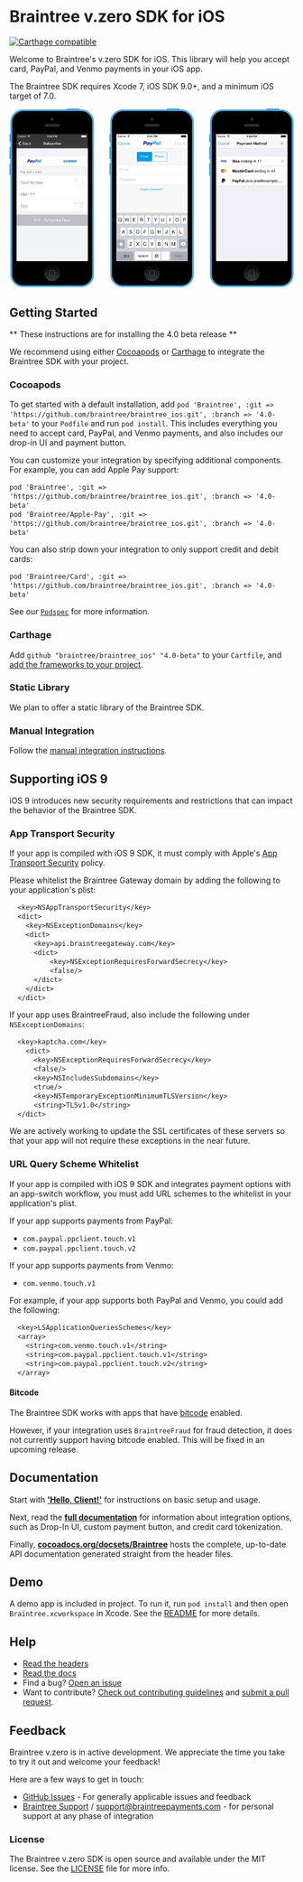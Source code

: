 # Braintree v.zero SDK for iOS

[![Carthage compatible](https://img.shields.io/badge/Carthage-compatible-4BC51D.svg?style=flat)](https://github.com/Carthage/Carthage)

Welcome to Braintree's v.zero SDK for iOS. This library will help you accept card, PayPal, and Venmo payments in your iOS app.

The Braintree SDK requires Xcode 7, iOS SDK 9.0+, and a minimum iOS target of 7.0.

![Screenshot of v.zero](screenshot.png)

## Getting Started

** These instructions are for installing the 4.0 beta release **

We recommend using either [Cocoapods](https://github.com/CocoaPods/CocoaPods) or [Carthage](https://github.com/Carthage/Carthage) to integrate the Braintree SDK with your project.

### Cocoapods

To get started with a default installation, add `pod 'Braintree', :git => 'https://github.com/braintree/braintree_ios.git', :branch => '4.0-beta'` to your `Podfile` and run `pod install`. This includes everything you need to accept card, PayPal, and Venmo payments, and also includes our drop-in UI and payment button.

You can customize your integration by specifying additional components. For example, you can add Apple Pay support:

```
pod 'Braintree', :git => 'https://github.com/braintree/braintree_ios.git', :branch => '4.0-beta'
pod 'Braintree/Apple-Pay', :git => 'https://github.com/braintree/braintree_ios.git', :branch => '4.0-beta'
```

You can also strip down your integration to only support credit and debit cards:

```
pod 'Braintree/Card', :git => 'https://github.com/braintree/braintree_ios.git', :branch => '4.0-beta'
```

See our [`Podspec`](https://github.com/braintree/braintree_ios/blob/master/Braintree.podspec) for more information.

### Carthage

Add `github "braintree/braintree_ios" "4.0-beta"` to your `Cartfile`, and [add the frameworks to your project](https://github.com/Carthage/Carthage#adding-frameworks-to-an-application).

### Static Library

We plan to offer a static library of the Braintree SDK.

### Manual Integration

Follow the [manual integration instructions](https://github.braintreeps.com/braintree/braintree-ios/blob/master/Docs/Manual%20Integration.md).

## Supporting iOS 9

iOS 9 introduces new security requirements and restrictions that can impact the behavior of the Braintree SDK.

### App Transport Security

If your app is compiled with iOS 9 SDK, it must comply with Apple's [App Transport Security](https://developer.apple.com/library/prerelease/ios/technotes/App-Transport-Security-Technote/) policy.

Please whitelist the Braintree Gateway domain by adding the following to your application's plist:

```
  <key>NSAppTransportSecurity</key>
  <dict>
    <key>NSExceptionDomains</key>
    <dict>
      <key>api.braintreegateway.com</key>
      <dict>
          <key>NSExceptionRequiresForwardSecrecy</key>
          <false/>
      </dict>
    </dict>
  </dict>
```

If your app uses BraintreeFraud, also include the following under `NSExceptionDomains`:

```
  <key>kaptcha.com</key>
    <dict>
      <key>NSExceptionRequiresForwardSecrecy</key>
      <false/>
      <key>NSIncludesSubdomains</key>
      <true/>
      <key>NSTemporaryExceptionMinimumTLSVersion</key>
      <string>TLSv1.0</string>
  </dict>
```

We are actively working to update the SSL certificates of these servers so that your app will not require these exceptions in the near future.

### URL Query Scheme Whitelist

If your app is compiled with iOS 9 SDK and integrates payment options with an app-switch workflow, you must add URL schemes to the whitelist in your application's plist.

If your app supports payments from PayPal:
* `com.paypal.ppclient.touch.v1`
* `com.paypal.ppclient.touch.v2`

If your app supports payments from Venmo:
* `com.venmo.touch.v1`

For example, if your app supports both PayPal and Venmo, you could add the following:
```
  <key>LSApplicationQueriesSchemes</key>
  <array>
    <string>com.venmo.touch.v1</string>
    <string>com.paypal.ppclient.touch.v1</string>
    <string>com.paypal.ppclient.touch.v2</string>
  </array>
```

#### Bitcode

The Braintree SDK works with apps that have [bitcode](https://developer.apple.com/library/prerelease/ios/documentation/IDEs/Conceptual/AppDistributionGuide/AppThinning/AppThinning.html#//apple_ref/doc/uid/TP40012582-CH35-SW3) enabled.

However, if your integration uses `BraintreeFraud` for fraud detection, it does not currently support having bitcode enabled. This will be fixed in an upcoming release.

## Documentation

Start with [**'Hello, Client!'**](https://developers.braintreepayments.com/ios/start/hello-client) for instructions on basic setup and usage.

Next, read the [**full documentation**](https://developers.braintreepayments.com/ios/sdk/client) for information about integration options, such as Drop-In UI, custom payment button, and credit card tokenization.

Finally, [**cocoadocs.org/docsets/Braintree**](http://cocoadocs.org/docsets/Braintree) hosts the complete, up-to-date API documentation generated straight from the header files.

## Demo

A demo app is included in project. To run it, run `pod install` and then open `Braintree.xcworkspace` in Xcode. See the [README](Demos/Braintree-Demo/README.md) for more details.

## Help

* [Read the headers](Braintree/Braintree.h)
* [Read the docs](https://developers.braintreepayments.com/ios/sdk/client)
* Find a bug? [Open an issue](https://github.com/braintree/braintree_ios/issues)
* Want to contribute? [Check out contributing guidelines](CONTRIBUTING.md) and [submit a pull request](https://help.github.com/articles/creating-a-pull-request).

## Feedback

Braintree v.zero is in active development. We appreciate the time you take to try it out and welcome your feedback!

Here are a few ways to get in touch:

* [GitHub Issues](https://github.com/braintree/braintree_ios/issues) - For generally applicable issues and feedback
* [Braintree Support](https://articles.braintreepayments.com/) / support@braintreepayments.com - for personal support at any phase of integration

### License

The Braintree v.zero SDK is open source and available under the MIT license. See the [LICENSE](LICENSE) file for more info.
